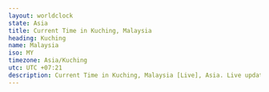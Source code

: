 ```yaml
---
layout: worldclock
state: Asia
title: Current Time in Kuching, Malaysia
heading: Kuching
name: Malaysia
iso: MY
timezone: Asia/Kuching
utc: UTC +07:21
description: Current Time in Kuching, Malaysia [Live], Asia. Live update now time in Kuching, timezone Asia/Kuching, UTC +07:21, Country ISO code & Current Local Time.
---
```


